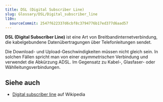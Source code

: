 ```yaml
---
title: DSL (Digital Subscriber Line)
slug: Glossary/DSL/Digital_subscriber_line
l10n:
  sourceCommit: 2547f622337d6cbf8c3794776b17ed377d6aad57
---
```


**DSL (Digital Subscriber Line)** ist eine Art von Breitbandinternetverbindung, die kabelgebundene Datenübertragungen über Telefonleitungen sendet.

Die Download- und Upload-Geschwindigkeiten müssen nicht gleich sein. In solchen Fällen spricht man von einer _asymmetrischen_ Verbindung und verwendet die Abkürzung ADSL. Im Gegensatz zu Kabel-, Glasfaser- oder Wählleitungsverbindungen.

## Siehe auch

- [Digital subscriber line](https://en.wikipedia.org/wiki/Digital_subscriber_line) auf Wikipedia
